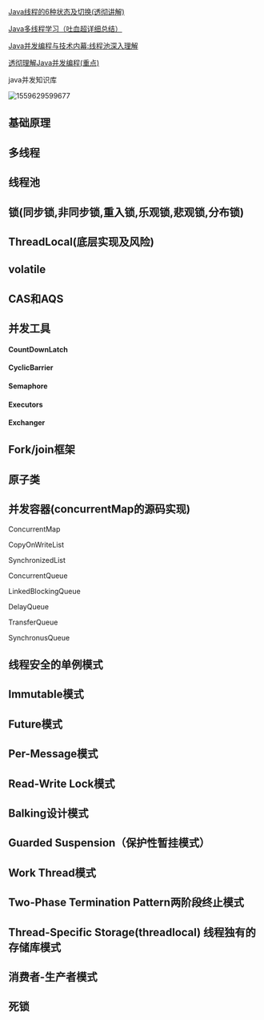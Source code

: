 

[Java线程的6种状态及切换(透彻讲解)](https://blog.csdn.net/pange1991/article/details/53860651)

[Java多线程学习（吐血超详细总结）](https://blog.csdn.net/evankaka/article/details/44153709)

[Java并发编程与技术内幕:线程池深入理解](https://blog.csdn.net/evankaka/article/details/51489322)

[透彻理解Java并发编程(重点)](https://segmentfault.com/blog/ressmix_multithread)

java并发知识库

![1559629599677](F:\git\java_notes\images\并发\1559629599677.png)

## 基础原理





## 多线程













## 线程池



## 锁(同步锁,非同步锁,重入锁,乐观锁,悲观锁,分布锁)



## ThreadLocal(底层实现及风险)

## volatile

## CAS和AQS

## 并发工具

#### CountDownLatch 

#### CyclicBarrier

#### Semaphore

#### Executors

#### Exchanger

## Fork/join框架

## 原子类

## 并发容器(concurrentMap的源码实现)

ConcurrentMap

CopyOnWriteList

SynchronizedList

ConcurrentQueue

LinkedBlockingQueue

DelayQueue

TransferQueue

SynchronusQueue 

## 线程安全的单例模式

## Immutable模式

## Future模式

## Per-Message模式

## Read-Write Lock模式

## Balking设计模式

## Guarded Suspension（保护性暂挂模式）

## Work Thread模式

## Two-Phase Termination Pattern两阶段终止模式

## Thread-Specific Storage(threadlocal) 线程独有的存储库模式



## 消费者-生产者模式

## 死锁





